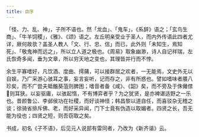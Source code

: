 ```yaml
---
title: 自序
---
```


「怪、力、乱、神」，子所不语也。然「龙血」、「鬼车」，《系辞》语之；「玄鸟生商」、「牛羊饲稷」，《雅》、《颂》语之。左丘明亲受业于圣人，而内外传语此四者尤详，厥何故欤？盖圣人教人「文、行、忠、信」而已，此外则「未知生，焉知死」、「敬鬼神而远之」，所以立人道之极也。《周易》取象幽渺，诗人自记祥瑞，左氏恢奇多闻，垂为文章，所以穷天地之变也，其理皆并行而不悖。

余生平寡嗜好，凡饮酒、度曲、摴蒱，可以接群居之欢者，一无能焉，文史外无以自娱，乃广采游心骇耳之事，妄言妄听，记而存之，非有所惑也。譬如嗜味者餍八珍矣，而不广尝夫蚳醢葵菹则脾困；嗜音者备《咸》、《韶》矣，而不旁及于侏㒧僸𠇱则耳狭。以妄驱庸，以骇起惰，不有博弈者乎？为之犹贤，是亦裨谌适野之一乐也。昔颜鲁公、李邺侯功在社稷，而好谈神怪；韩昌黎以道自任，而喜驳杂无稽之谈；徐骑省排斥佛、老，而好采异闻，门下士竟有伪造以取媚者。四贤之长，吾无能为役也；四贤之短，则吾窃取之矣。

书成，初名《子不语》，后见元人说部有雷同者，乃改为《新齐谐》云。
